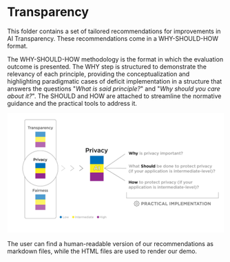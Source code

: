 # Transparency

This folder contains a set of tailored recommendations for improvements in AI Transparency. These recommendations come in a WHY-SHOULD-HOW format.

The WHY-SHOULD-HOW methodology is the format in which the evaluation outcome is presented. The WHY step is structured to demonstrate the relevancy of each principle, providing the conceptualization and highlighting paradigmatic cases of deficit implementation in a structure that answers the questions "_What is said principle?_" and "_Why should you care about it?_". The SHOULD and HOW are attached to streamline the normative guidance and the practical tools to address it.

<p align="center">
    <img src="../../img/eps-why-should-how.png" alt="A diagram illustrating the relationship between AI and privacy, with a focus on transparency and fairness levels. The image shows a progression from low to high levels of transparency, privacy, and fairness, leading to AI’s role in privacy. Questions about the importance of privacy and methods to protect it are highlighted." width="600px">
</p>

The user can find a human-readable version of our recommendations as markdown files, while the HTML files are used to render our demo.
